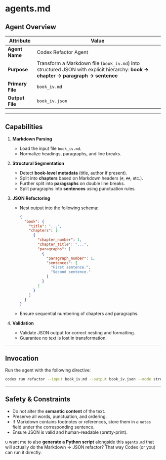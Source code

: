 

# agents.md

## Agent Overview

| Attribute        | Value                                                                                                                            |
| ---------------- | -------------------------------------------------------------------------------------------------------------------------------- |
| **Agent Name**   | Codex Refactor Agent                                                                                                             |
| **Purpose**      | Transform a Markdown file (`book_iv.md`) into structured JSON with explicit hierarchy: **book → chapter → paragraph → sentence** |
| **Primary File** | `book_iv.md`                                                                                                                     |
| **Output File**  | `book_iv.json`                                                                                                                   |

---

## Capabilities

1. **Markdown Parsing**

   * Load the input file `book_iv.md`.
   * Normalize headings, paragraphs, and line breaks.

2. **Structural Segmentation**

   * Detect **book-level metadata** (title, author if present).
   * Split into **chapters** based on Markdown headers (`#`, `##`, etc.).
   * Further split into **paragraphs** on double line breaks.
   * Split paragraphs into **sentences** using punctuation rules.

3. **JSON Refactoring**

   * Nest output into the following schema:

     ```json
     {
       "book": {
         "title": "...",
         "chapters": [
           {
             "chapter_number": 1,
             "chapter_title": "...",
             "paragraphs": [
               {
                 "paragraph_number": 1,
                 "sentences": [
                   "First sentence.",
                   "Second sentence."
                 ]
               }
             ]
           }
         ]
       }
     }
     ```
   * Ensure sequential numbering of chapters and paragraphs.

4. **Validation**

   * Validate JSON output for correct nesting and formatting.
   * Guarantee no text is lost in transformation.

---

## Invocation

Run the agent with the following directive:

```bash
codex run refactor --input book_iv.md --output book_iv.json --mode structured-json
```

---

## Safety & Constraints

* Do not alter the **semantic content** of the text.
* Preserve all words, punctuation, and ordering.
* If Markdown contains footnotes or references, store them in a `notes` field under the corresponding sentence.
* Ensure JSON is valid and human-readable (pretty-print).

u want me to also **generate a Python script** alongside this `agents.md` that will actually do the Markdown → JSON refactor? That way Codex (or you) can run it directly.
